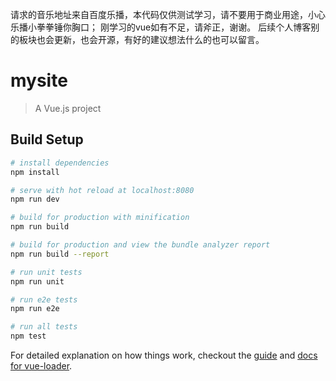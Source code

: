 请求的音乐地址来自百度乐播，本代码仅供测试学习，请不要用于商业用途，小心乐播小拳拳锤你胸口；
刚学习的vue如有不足，请斧正，谢谢。
后续个人博客别的板块也会更新，也会开源，有好的建议想法什么的也可以留言。
# mysite

> A Vue.js project

## Build Setup

``` bash
# install dependencies
npm install

# serve with hot reload at localhost:8080
npm run dev

# build for production with minification
npm run build

# build for production and view the bundle analyzer report
npm run build --report

# run unit tests
npm run unit

# run e2e tests
npm run e2e

# run all tests
npm test
```

For detailed explanation on how things work, checkout the [guide](http://vuejs-templates.github.io/webpack/) and [docs for vue-loader](http://vuejs.github.io/vue-loader).
